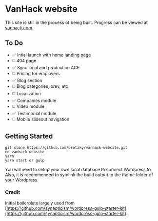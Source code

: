 # VanHack website

This site is still in the process of being built. Progress can be viewed at [vanhack.com](http://vanhack.com).


## To Do

- ✅ Intial launch with home landing page
- ◻️ 404 page
- ✅ Sync local and production ACF
- ◻️ Pricing for employers
- ✅ Blog section
- ◻️ Blog categories, prev, etc
- ◻️ Localization
- ✅ Companies module 
- ◻️ Video module 
- ✅ Testimonial module 
- ◻️ Mobile slideout navigation 


## Getting Started

```
git clone https://github.com/brotzky/vanhack-website.git
cd vanhack-website
yarn
yarn start or gulp
```

You will need to setup your own local database to connect Wordpress to.
Also, it is recommended to symlink the build output to the theme folder of your Wordpress.

### Credit

Initial boilerplate largely used from [https://github.com/synapticism/wordpress-gulp-starter-kit](https://github.com/synapticism/wordpress-gulp-starter-kit).

